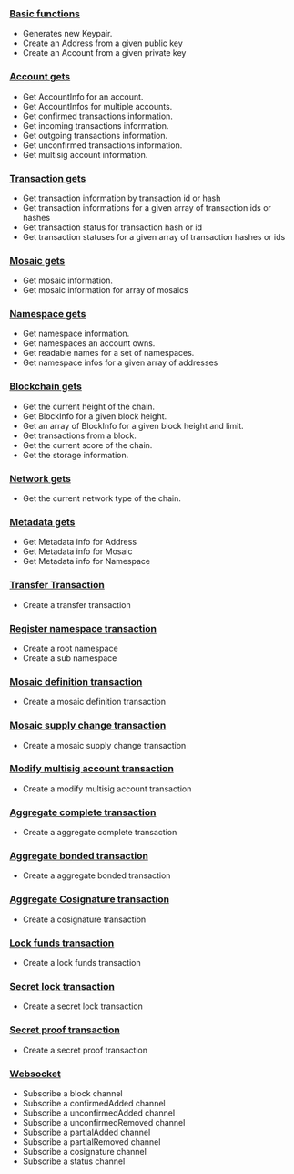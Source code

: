 ###  [Basic functions](https://github.com/proximax-storage/go-xpx-catapult-sdk/wiki/Examples-Basic-Functions)

- Generates new Keypair.
- Create an Address from a given public key
- Create an Account from a given private key

### [Account gets](https://github.com/proximax-storage/go-xpx-catapult-sdk/wiki/Examples-Get-Account-info)

- Get AccountInfo for an account.
- Get AccountInfos for multiple accounts.
- Get confirmed transactions information.
- Get incoming transactions information.
- Get outgoing transactions information.
- Get unconfirmed transactions information.
- Get multisig account information.

### [Transaction gets](https://github.com/proximax-storage/go-xpx-catapult-sdk/wiki/Examples-Get-Transactions-info)

- Get transaction information by transaction id or hash
- Get transaction informations for a given array of transaction ids or hashes
- Get transaction status for transaction hash or id
- Get transaction statuses for a given array of transaction hashes or ids

### [Mosaic gets](https://github.com/proximax-storage/go-xpx-catapult-sdk/wiki/Examples-Get-Mosaic-info)

- Get mosaic information.
- Get mosaic information for array of mosaics

### [Namespace gets](https://github.com/proximax-storage/go-xpx-catapult-sdk/wiki/Examples-Get-Namespace-info)

- Get namespace information.
- Get namespaces an account owns.
- Get readable names for a set of namespaces.
- Get namespace infos for a given array of addresses

### [Blockchain gets](https://github.com/proximax-storage/go-xpx-catapult-sdk/wiki/Examples-Get-BlockChain-info)

- Get the current height of the chain.
- Get BlockInfo for a given block height.
- Get an array of BlockInfo for a given block height and limit.
- Get transactions from a block.
- Get the current score of the chain.
- Get the storage information.

### [Network gets](https://github.com/proximax-storage/go-xpx-catapult-sdk/wiki/Examples-Get-Network-info)

- Get the current network type of the chain.

### [Metadata gets](https://github.com/proximax-storage/go-xpx-catapult-sdk/wiki/Examples-Get-Metadata-info)

- Get Metadata info for Address
- Get Metadata info for Mosaic
- Get Metadata info for Namespace

### [Transfer Transaction](https://github.com/proximax-storage/go-xpx-catapult-sdk/wiki/Transfer-Transaction)
 - Create a transfer transaction
### [Register namespace transaction](https://github.com/proximax-storage/go-xpx-catapult-sdk/wiki/Register-namespace-transaction)
 - Create a root namespace
 - Create a sub namespace
### [Mosaic definition transaction](https://github.com/proximax-storage/go-xpx-catapult-sdk/wiki/Mosaic-definition-transaction)
 - Create a mosaic definition transaction
### [Mosaic supply change transaction](https://github.com/proximax-storage/go-xpx-catapult-sdk/wiki/Mosaic-supply-change-transaction)
 - Create a mosaic supply change transaction
### [Modify multisig account transaction](https://github.com/proximax-storage/go-xpx-catapult-sdk/wiki/Modify-multisig-account-transaction)
 - Create a modify multisig account transaction
### [Aggregate complete transaction](https://github.com/proximax-storage/go-xpx-catapult-sdk/wiki/Aggregate-complete-transaction)
 - Create a aggregate complete transaction
### [Aggregate bonded transaction](https://github.com/proximax-storage/go-xpx-catapult-sdk/wiki/Aggregate-bonded-transactions)
 - Create a aggregate bonded transaction
### [Aggregate Cosignature transaction]()
 - Create a cosignature transaction
### [Lock funds transaction]()
 - Create a lock funds transaction
### [Secret lock transaction]()
 - Create a secret lock transaction
### [Secret proof transaction]()
 - Create a secret proof transaction
### [Websocket](https://github.com/proximax-storage/go-xpx-catapult-sdk/wiki/Websocket)
 - Subscribe a block channel
 - Subscribe a confirmedAdded channel
 - Subscribe a unconfirmedAdded channel
 - Subscribe a unconfirmedRemoved channel
 - Subscribe a partialAdded channel
 - Subscribe a partialRemoved channel
 - Subscribe a cosignature channel
 - Subscribe a status channel
